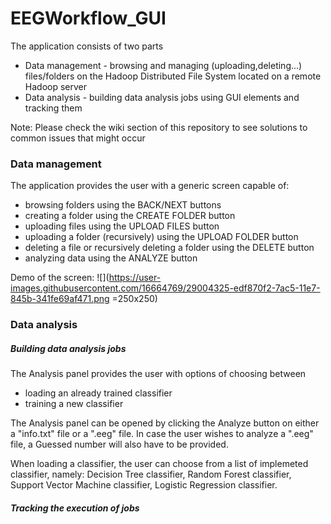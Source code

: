 # EEGWorkflow_GUI  

The application consists of two parts   
- Data management - browsing and managing (uploading,deleting...) files/folders on the Hadoop Distributed File System located on a remote Hadoop server  
- Data analysis - building data analysis jobs using GUI elements and tracking them

Note: Please check the wiki section of this repository to see solutions to common issues that might occur

### Data management

The application provides the user with a generic screen capable of: 

- browsing folders using the BACK/NEXT buttons 
- creating a folder using the CREATE FOLDER button
- uploading files using the UPLOAD FILES button
- uploading a folder (recursively) using the UPLOAD FOLDER button
- deleting a file or recursively deleting a folder using the DELETE button
- analyzing data using the ANALYZE button

Demo of the screen:
![](https://user-images.githubusercontent.com/16664769/29004325-edf870f2-7ac5-11e7-845b-341fe69af471.png =250x250)

### Data analysis  

##### Building data analysis jobs 
The Analysis panel provides the user with options of choosing between
- loading an already trained classifier 
- training a new classifier

The Analysis panel can be opened by clicking the Analyze button on either a "info.txt" file or a ".eeg" file.
In case the user wishes to analyze a ".eeg" file, a Guessed number will also have to be provided.

When loading a classifier, the user can choose from a list of implemeted classifier, 
namely: Decision Tree classifier, Random Forest classifier, Support Vector Machine classifier, Logistic Regression classifier.   

##### Tracking the execution of jobs
